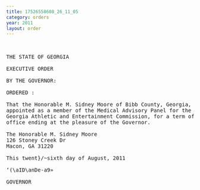 ```yaml
---
title: 17526558608_26_11_05
category: orders
year: 2011
layout: order
---
```


<pre>  

THE STATE OF GEORGIA

EXECUTIVE ORDER

BY THE GOVERNOR:

ORDERED :

That the Honorable M. Sidney Moore of Bibb County, Georgia, is
appointed as a member of the Medical Advisory Panel for the
Georgia Athletic and Entertainment Commission, for a term of
office ending at the pleasure of the Governor.

The Honorable M. Sidney Moore
126 Stoney Creek Dr
Macon, GA 31220

This twent}/~sixth day of August, 2011

‘(\aID\anDe-a9»

GOVERNOR

</pre>

